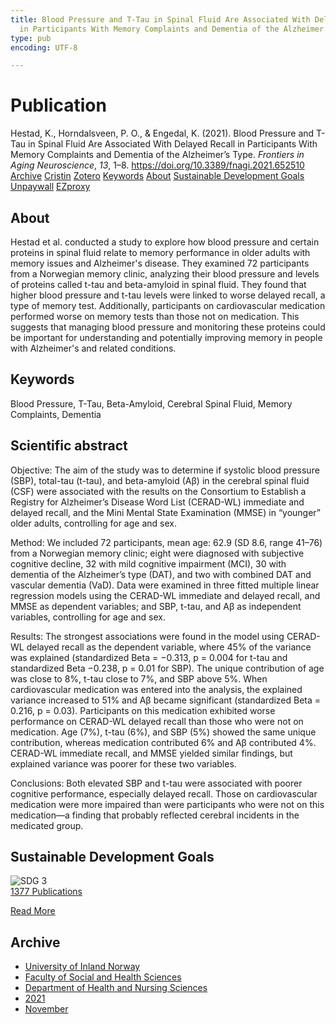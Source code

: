 ```yaml
---
title: Blood Pressure and T-Tau in Spinal Fluid Are Associated With Delayed Recall
  in Participants With Memory Complaints and Dementia of the Alzheimer’s Type
type: pub
encoding: UTF-8

---
```

<h1>Publication</h1>
<article id="csl-bib-container-4DLDLELV" class="csl-bib-container">
  <div class="csl-bib-body"> <div class="csl-entry">Hestad, K., Horndalsveen, P. O., &#38; Engedal, K. (2021). Blood Pressure and T-Tau in Spinal Fluid Are Associated With Delayed Recall in Participants With Memory Complaints and Dementia of the Alzheimer’s Type. <i>Frontiers in Aging Neuroscience</i>, <i>13</i>, 1–8. <a href="https://doi.org/10.3389/fnagi.2021.652510">https://doi.org/10.3389/fnagi.2021.652510</a></div> </div>
  <div class="csl-bib-buttons">
    <a href="#taxonomy-article-4DLDLELV" alt="archive" class="csl-bib-button">Archive</a>
    <a href="https://app.cristin.no/results/show.jsf?id=1957609" alt="Cristin" class="csl-bib-button">Cristin</a>
    <a href="http://zotero.org/groups/5881554/items/4DLDLELV" alt="Zotero" class="csl-bib-button">Zotero</a>
    <a href="#keywords-article-4DLDLELV" alt="keywords" class="csl-bib-button">Keywords</a>
    <a href="#about-article-4DLDLELV" alt="about_pub" class="csl-bib-button">About</a>
    <a href="#sdg-article-4DLDLELV" alt="sdg" class="csl-bib-button">Sustainable Development Goals</a>
    <a href="https://www.frontiersin.org/articles/10.3389/fnagi.2021.652510/pdf" alt="Unpaywall" class="csl-bib-button">Unpaywall</a>
    <a href="https://www.frontiersin.org/articles/10.3389/fnagi.2021.652510/pdf" alt="EZproxy" class="csl-bib-button">EZproxy</a>
  </div>
  <div id="csl-bib-meta-container-4DLDLELV"></div>
</article>
<div id="csl-bib-meta-4DLDLELV" class="csl-bib-meta">
  <article id="about-article-4DLDLELV" class="about_pub-article">
    <h1>About</h1>
    Hestad et al. conducted a study to explore how blood pressure and certain proteins in spinal fluid relate to memory performance in older adults with memory issues and Alzheimer's disease. They examined 72 participants from a Norwegian memory clinic, analyzing their blood pressure and levels of proteins called t-tau and beta-amyloid in spinal fluid. They found that higher blood pressure and t-tau levels were linked to worse delayed recall, a type of memory test. Additionally, participants on cardiovascular medication performed worse on memory tests than those not on medication. This suggests that managing blood pressure and monitoring these proteins could be important for understanding and potentially improving memory in people with Alzheimer's and related conditions.
  </article>
  <article id="keywords-article-4DLDLELV" class="keywords-article">
    <h1>Keywords</h1>
    Blood Pressure, T-Tau, Beta-Amyloid, Cerebral Spinal Fluid, Memory Complaints, Dementia
  </article>
  <article id="abstract-article-4DLDLELV" class="abstract-article">
    <h1>Scientific abstract</h1>
    Objective: The aim of the study was to determine if systolic blood pressure (SBP), total-tau (t-tau), and beta-amyloid (Aβ) in the cerebral spinal fluid (CSF) were associated with the results on the Consortium to Establish a Registry for Alzheimer’s Disease Word List (CERAD-WL) immediate and delayed recall, and the Mini Mental State Examination (MMSE) in “younger” older adults, controlling for age and sex. 
 
Method: We included 72 participants, mean age: 62.9 (SD 8.6, range 41–76) from a Norwegian memory clinic; eight were diagnosed with subjective cognitive decline, 32 with mild cognitive impairment (MCI), 30 with dementia of the Alzheimer’s type (DAT), and two with combined DAT and vascular dementia (VaD). Data were examined in three fitted multiple linear regression models using the CERAD-WL immediate and delayed recall, and MMSE as dependent variables; and SBP, t-tau, and Aβ as independent variables, controlling for age and sex. 
 
Results: The strongest associations were found in the model using CERAD-WL delayed recall as the dependent variable, where 45% of the variance was explained (standardized Beta = −0.313, p = 0.004 for t-tau and standardized Beta −0.238, p = 0.01 for SBP). The unique contribution of age was close to 8%, t-tau close to 7%, and SBP above 5%. When cardiovascular medication was entered into the analysis, the explained variance increased to 51% and Aβ became significant (standardized Beta = 0.216, p = 0.03). Participants on this medication exhibited worse performance on CERAD-WL delayed recall than those who were not on medication. Age (7%), t-tau (6%), and SBP (5%) showed the same unique contribution, whereas medication contributed 6% and Aβ contributed 4%. CERAD-WL immediate recall, and MMSE yielded similar findings, but explained variance was poorer for these two variables. 
 
Conclusions: Both elevated SBP and t-tau were associated with poorer cognitive performance, especially delayed recall. Those on cardiovascular medication were more impaired than were participants who were not on this medication—a finding that probably reflected cerebral incidents in the medicated group.
  </article>
  <article id="sdg-article-4DLDLELV" class="sdg-article">
    <h1>Sustainable Development Goals</h1>
    <div class="sdg-container"><div id="sdg3" class="sdg">
        <img src="{{< params subfolder >}}images/sdg/sdg03_en.png" class="image" alt="SDG 3">
        <div class="sdg-overlay">
          <a href="{{< params subfolder >}}en/archive/?sdg=3#archive" class="sdg-publication-count"><span>1377</span> Publications</a>
          <p><a href="https://sdgs.un.org/goals/goal3" class="sdg-read-more">Read More</a></p>
        </div>
      </div></div>
  </article>
  <article id="taxonomy-article-4DLDLELV" class="taxonomy-article">
    <h1>Archive</h1>
    <ul>
      <li><a href="{{< params subfolder >}}en/archive/?key=3DCRN523">University of Inland Norway</a></li>
      <li><a href="{{< params subfolder >}}en/archive/?key=IDKFS3MX">Faculty of Social and Health Sciences</a></li>
      <li><a href="{{< params subfolder >}}en/archive/?key=GTV4ECMZ">Department of Health and Nursing Sciences</a></li>
      <li><a href="{{< params subfolder >}}en/archive/?key=4IUS5XY3">2021</a></li>
      <li><a href="{{< params subfolder >}}en/archive/?key=8CCEEH2L">November</a></li>
    </ul>
  </article>
</div>
